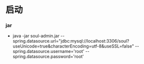 # 启动
### jar
- java -jar soul-admin.jar --spring.datasource.url="jdbc:mysql://localhost:3306/soul?useUnicode=true&characterEncoding=utf-8&useSSL=false" --spring.datasource.username='root' --spring.datasource.password='root'